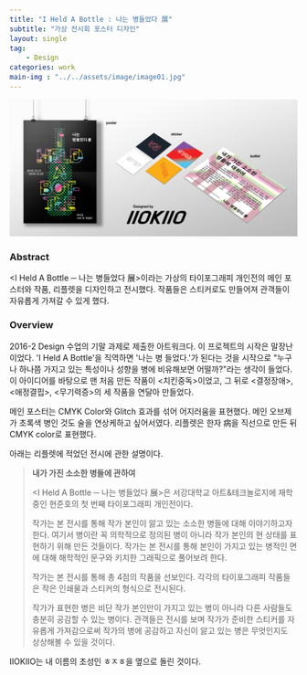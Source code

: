```yaml
---
title: "I Held A Bottle : 나는 병들었다 展"
subtitle: "가상 전시회 포스터 디자인"
layout: single
tag: 
    - Design
categories: work
main-img : "../../assets/image/image01.jpg"
---
```


![image](../../assets/image/image01.jpg)

### Abstract
<I Held A Bottle ─ 나는 병들었다 展>이라는 가상의 타이포그래피 개인전의 메인 포스터와 작품, 리플렛을 디자인하고 전시했다. 작품들은 스티커로도 만들어져 관객들이 자유롭게 가져갈 수 있게 했다.


### Overview
2016-2 Design 수업의 기말 과제로 제출한 아트워크다. 이 프로젝트의 시작은 말장난이었다. 'I Held A Bottle'을 직역하면 '나는 병 들었다.'가 된다는 것을 시작으로 "누구나 하나쯤 가지고 있는 특성이나 성향을 병에 비유해보면 어떨까?"라는 생각이 들었다. 이 아이디어를 바탕으로 맨 처음 만든 작품이 <치킨중독>이었고, 그 뒤로 <결정장애>, <애정결핍>, <무기력증>의 세 작품을 연달아 만들었다.  
  
메인 포스터는 CMYK Color와 Glitch 효과를 섞어 어지러움을 표현했다. 메인 오브제가 초록색 병인 것도 술을 연상케하고 싶어서였다. 리플렛은 한자 病을 직선으로 만든 뒤 CMYK color로 표현했다.  
  
아래는 리플렛에 적었던 전시에 관한 설명이다.

> __내가 가진 소소한 병들에 관하여__  
>  
><I Held A Bottle ─ 나는 병들었다 展>은 서강대학교 아트&테크놀로지에 재학 중인 현준호의 첫 번째 타이포그래피 개인전이다.  
>  
>작가는 본 전시를 통해 작가 본인이 앓고 있는 소소한 병들에 대해 이야기하고자 한다. 여기서 병이란 꼭 의학적으로 정의된 병이 아니라 작가 본인의 현 상태를 표현하기 위해 만든 것들이다. 작가는 본 전시를 통해 본인이 가지고 있는 병적인 면에 대해 해학적인 문구와 키치한 그래픽으로 풀어보려 한다.  
>  
>작가는 본 전시를 통해 총 4점의 작품을 선보인다. 각각의 타이포그래피 작품들은 작은 인쇄물과 스티커의 형식으로 전시된다.  
>  
>작가가 표현한 병은 비단 작가 본인만이 가지고 있는 병이 아니라 다른 사람들도 충분히 공감할 수 있는 병이다. 관객들은 전시를 보며 작가가 준비한 스티커를 자유롭게 가져감으로써 작가의 병에 공감하고 자신이 앓고 있는 병은 무엇인지도  상상해볼 수 있을 것이다.  
  
IIOKIIO는 내 이름의 초성인 ㅎㅈㅎ을 옆으로 돌린 것이다.
